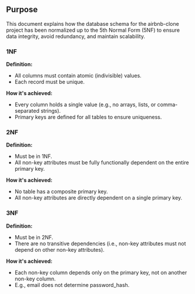 ## Purpose
This document explains how the database schema for the airbnb-clone project has been normalized up to the 5th Normal Form (5NF) to ensure data integrity, avoid redundancy, and maintain scalability.

### 1NF
**Definition:**  
- All columns must contain atomic (indivisible) values.  
- Each record must be unique.

**How it's achieved:**  
- Every column holds a single value (e.g., no arrays, lists, or comma-separated strings).  
- Primary keys are defined for all tables to ensure uniqueness.

### 2NF
**Definition:**
- Must be in 1NF.
- All non-key attributes must be fully functionally dependent on the entire primary key.

**How it's achieved:**
- No table has a composite primary key.
- All non-key attributes are directly dependent on a single primary key.

### 3NF
**Definition:**
- Must be in 2NF.
- There are no transitive dependencies (i.e., non-key attributes must not depend on other non-key attributes).

**How it's achieved:**
- Each non-key column depends only on the primary key, not on another non-key column.
- E.g., email does not determine password_hash.

